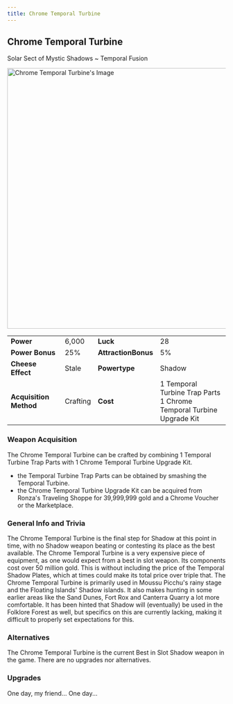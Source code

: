 ```yaml
---
title: Chrome Temporal Turbine
---
```


## Chrome Temporal Turbine

Solar Sect of Mystic Shadows ~ Temporal Fusion

<img src="/assets/images/weapons/ctt.png" alt="Chrome Temporal Turbine's Image" width="600">

|                        |          |                     |                                                                          |
| ---------------------- | -------- | ------------------- | ------------------------------------------------------------------------ |
| **Power**              | 6,000    | **Luck**            | 28                                                                       |
| **Power Bonus**        | 25%      | **AttractionBonus** | 5%                                                                       |
| **Cheese Effect**      | Stale    | **Powertype**       | Shadow                                                                   |
| **Acquisition Method** | Crafting | **Cost**            | 1 Temporal Turbine Trap Parts <br> 1 Chrome Temporal Turbine Upgrade Kit |

### Weapon Acquisition

The Chrome Temporal Turbine can be crafted by combining 1 Temporal Turbine Trap Parts with 1 Chrome Temporal Turbine Upgrade Kit.

- the Temporal Turbine Trap Parts can be obtained by smashing the Temporal Turbine.
- the Chrome Temporal Turbine Upgrade Kit can be acquired from Ronza's Traveling Shoppe for 39,999,999 gold and a Chrome Voucher or the Marketplace.

### General Info and Trivia

The Chrome Temporal Turbine is the final step for Shadow at this point in time, with no Shadow weapon beating or contesting its place as the best available.
The Chrome Temporal Turbine is a very expensive piece of equipment, as one would expect from a best in slot weapon. Its components cost over 50 million gold. This is without including the price of the Temporal Shadow Plates, which at times could make its total price over triple that.
The Chrome Temporal Turbine is primarily used in Moussu Picchu's rainy stage and the Floating Islands' Shadow islands. It also makes hunting in some earlier areas like the Sand Dunes, Fort Rox and Canterra Quarry a lot more comfortable.
It has been hinted that Shadow will (eventually) be used in the Folklore Forest as well, but specifics on this are currently lacking, making it difficult to properly set expectations for this.

### Alternatives

The Chrome Temporal Turbine is the current Best in Slot Shadow weapon in the game. There are no upgrades nor alternatives.

### Upgrades

One day, my friend...
One day...

